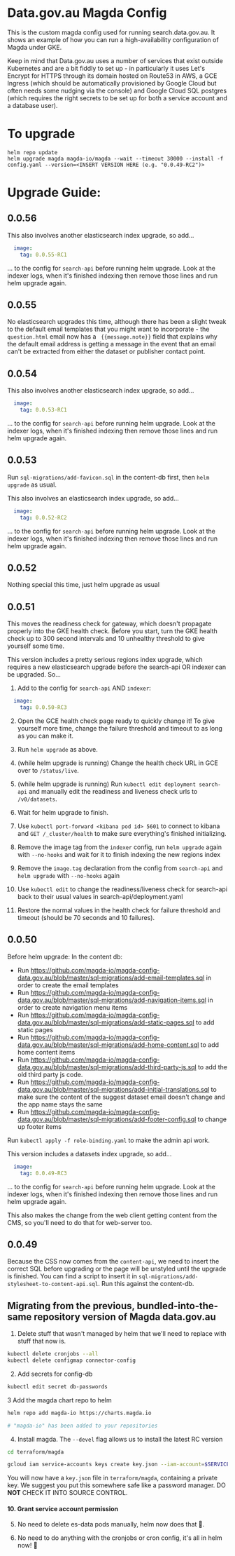 # Data.gov.au Magda Config

This is the custom magda config used for running search.data.gov.au. It shows an example of how you can run a high-availability configuration of Magda under GKE.

Keep in mind that Data.gov.au uses a number of services that exist outside Kubernetes and are a bit fiddly to set up - in particularly it uses Let's Encrypt for HTTPS through its domain hosted on Route53 in AWS, a GCE Ingress (which should be automatically provisioned by Google Cloud but often needs some nudging via the console) and Google Cloud SQL postgres (which requires the right secrets to be set up for both a service account and a database user).

# To upgrade
```
helm repo update
helm upgrade magda magda-io/magda --wait --timeout 30000 --install -f config.yaml --version=<INSERT VERSION HERE (e.g. "0.0.49-RC2")>
```

# Upgrade Guide:

## 0.0.56
This also involves another elasticsearch index upgrade, so add...

```yaml
  image:
    tag: 0.0.55-RC1
```

... to the config for `search-api` before running helm upgrade. Look at the indexer logs, when it's finished indexing then remove those lines and run helm upgrade again.

## 0.0.55

No elasticsearch upgrades this time, although there has been a slight tweak to the default email templates that you might want to incorporate - the `question.html` email now has a ` {{message.note}}` field that explains why the default email address is getting a message in the event that an email can't be extracted from either the dataset or publisher contact point.

## 0.0.54

This also involves another elasticsearch index upgrade, so add...

```yaml
  image:
    tag: 0.0.53-RC1
```

... to the config for `search-api` before running helm upgrade. Look at the indexer logs, when it's finished indexing then remove those lines and run helm upgrade again.


## 0.0.53

Run `sql-migrations/add-favicon.sql` in the content-db first, then `helm upgrade` as usual.

This also involves an elasticsearch index upgrade, so add...

```yaml
  image:
    tag: 0.0.52-RC2
```

... to the config for `search-api` before running helm upgrade. Look at the indexer logs, when it's finished indexing then remove those lines and run helm upgrade again.

## 0.0.52

Nothing special this time, just helm upgrade as usual

## 0.0.51

This moves the readiness check for gateway, which doesn't propagate properly into the GKE health check. Before you start, turn the GKE health check up to 300 second intervals and 10 unhealthy threshold to give yourself some time.

This version includes a pretty serious regions index upgrade, which requires a new elasticsearch upgrade before the search-api OR indexer can be upgraded. So...

1. Add to the config for `search-api` AND `indexer`:

```yaml
  image:
    tag: 0.0.50-RC3
```

2. Open the GCE health check page ready to quickly change it! To give yourself more time, change the failure threshold and timeout to as long as you can make it.

3. Run `helm upgrade` as above.

4. (while helm upgrade is running) Change the health check URL in GCE over to `/status/live`.

5. (while helm upgrade is running) Run `kubectl edit deployment search-api` and manually edit the readiness and liveness check urls to `/v0/datasets`.

6. Wait for helm upgrade to finish.

7. Use `kubectl port-forward <kibana pod id> 5601` to connect to kibana and `GET /_cluster/health` to make sure everything's finished initializing. 

8. Remove the image tag from the `indexer` config, run `helm upgrade` again with `--no-hooks` and wait for it to finish indexing the new regions index

9. Remove the `image.tag` declaration from the config from `search-api` and `helm upgrade` with `--no-hooks` again

10. Use `kubectl edit` to change the readiness/liveness check for search-api back to their usual values in search-api/deployment.yaml

11. Restore the normal values in the health check for failure threshold and timeout (should be 70 seconds and 10 failures).

## 0.0.50
Before helm upgrade:
In the content db:
- Run https://github.com/magda-io/magda-config-data.gov.au/blob/master/sql-migrations/add-email-templates.sql in order to create the email templates
- Run https://github.com/magda-io/magda-config-data.gov.au/blob/master/sql-migrations/add-navigation-items.sql in order to create navigation menu items
- Run https://github.com/magda-io/magda-config-data.gov.au/blob/master/sql-migrations/add-static-pages.sql to add static pages
- Run https://github.com/magda-io/magda-config-data.gov.au/blob/master/sql-migrations/add-home-content.sql to add home content items
- Run https://github.com/magda-io/magda-config-data.gov.au/blob/master/sql-migrations/add-third-party-js.sql to add the old third party js code.
- Run https://github.com/magda-io/magda-config-data.gov.au/blob/master/sql-migrations/add-initial-translations.sql to make sure the content of the suggest dataset email doesn't change and the app name stays the same
- Run https://github.com/magda-io/magda-config-data.gov.au/blob/master/sql-migrations/add-footer-config.sql to change up footer items

Run `kubectl apply -f role-binding.yaml` to make the admin api work.

This version includes a datasets index upgrade, so add...

```yaml
  image:
    tag: 0.0.49-RC3
```

... to the config for `search-api` before running helm upgrade. Look at the indexer logs, when it's finished indexing then remove those lines and run helm upgrade again.

This also makes the change from the web client getting content from the CMS, so you'll need to do that for web-server too.

## 0.0.49
Because the CSS now comes from the `content-api`, we need to insert the correct SQL before upgrading or the page will be unstyled until the upgrade is finished. You can find a script to insert it in `sql-migrations/add-stylesheet-to-content-api.sql`. Run this against the content-db.

## Migrating from the previous, bundled-into-the-same repository version of Magda data.gov.au

1. Delete stuff that wasn't managed by helm that we'll need to replace with stuff that now is.

```bash
kubectl delete cronjobs --all
kubectl delete configmap connector-config
```

2. Add secrets for config-db
```bash
kubectl edit secret db-passwords
```

3 Add the magda chart repo to helm
```bash
helm repo add magda-io https://charts.magda.io

# "magda-io" has been added to your repositories
```

4. Install magda. The `--devel` flag allows us to install the latest RC version
```bash
cd terraform/magda
```

```bash
gcloud iam service-accounts keys create key.json --iam-account=$SERVICE_ACCOUNT_EMAIL
```

You will now have a `key.json` file in `terraform/magda`, containing a private key. We suggest you put this somewhere safe like a password manager.
DO **NOT** CHECK IT INTO SOURCE CONTROL.

#### 10. Grant service account permission

5. No need to delete es-data pods manually, helm now does that :tada:.

6. No need to do anything with the cronjobs or cron config, it's all in helm now! :tada:
